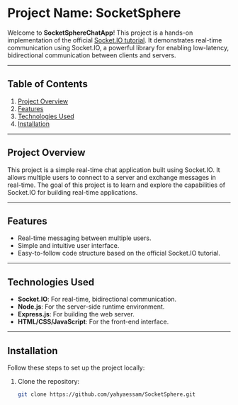 # Project Name: SocketSphere

Welcome to **SocketSphereChatApp**! This project is a hands-on implementation of the official [Socket.IO tutorial](https://socket.io/docs/v4/tutorial). It demonstrates real-time communication using Socket.IO, a powerful library for enabling low-latency, bidirectional communication between clients and servers.

---

## Table of Contents
1. [Project Overview](#project-overview)
2. [Features](#features)
3. [Technologies Used](#technologies-used)
4. [Installation](#installation)

---

## Project Overview
This project is a simple real-time chat application built using Socket.IO. It allows multiple users to connect to a server and exchange messages in real-time. The goal of this project is to learn and explore the capabilities of Socket.IO for building real-time applications.

---

## Features
- Real-time messaging between multiple users.
- Simple and intuitive user interface.
- Easy-to-follow code structure based on the official Socket.IO tutorial.

---

## Technologies Used
- **Socket.IO**: For real-time, bidirectional communication.
- **Node.js**: For the server-side runtime environment.
- **Express.js**: For building the web server.
- **HTML/CSS/JavaScript**: For the front-end interface.

---

## Installation
Follow these steps to set up the project locally:

1. Clone the repository:
   ```bash
   git clone https://github.com/yahyaessam/SocketSphere.git